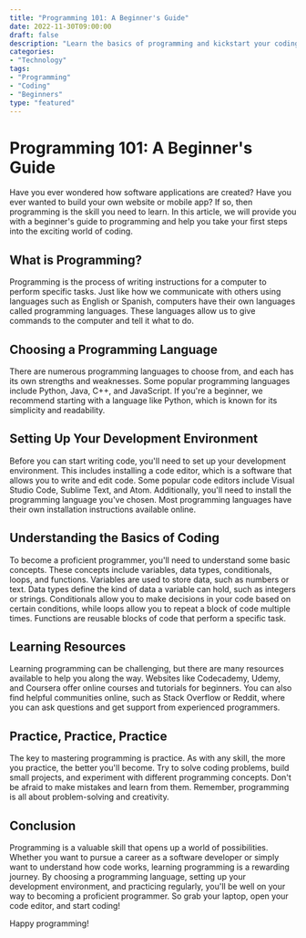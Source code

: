 ```yaml
---
title: "Programming 101: A Beginner's Guide"
date: 2022-11-30T09:00:00
draft: false
description: "Learn the basics of programming and kickstart your coding journey."
categories:
- "Technology"
tags:
- "Programming"
- "Coding"
- "Beginners"
type: "featured"
---
```


# Programming 101: A Beginner's Guide

Have you ever wondered how software applications are created? Have you ever wanted to build your own website or mobile app? If so, then programming is the skill you need to learn. In this article, we will provide you with a beginner's guide to programming and help you take your first steps into the exciting world of coding.

## What is Programming?

Programming is the process of writing instructions for a computer to perform specific tasks. Just like how we communicate with others using languages such as English or Spanish, computers have their own languages called programming languages. These languages allow us to give commands to the computer and tell it what to do.

## Choosing a Programming Language

There are numerous programming languages to choose from, and each has its own strengths and weaknesses. Some popular programming languages include Python, Java, C++, and JavaScript. If you're a beginner, we recommend starting with a language like Python, which is known for its simplicity and readability.

## Setting Up Your Development Environment

Before you can start writing code, you'll need to set up your development environment. This includes installing a code editor, which is a software that allows you to write and edit code. Some popular code editors include Visual Studio Code, Sublime Text, and Atom. Additionally, you'll need to install the programming language you've chosen. Most programming languages have their own installation instructions available online.

## Understanding the Basics of Coding

To become a proficient programmer, you'll need to understand some basic concepts. These concepts include variables, data types, conditionals, loops, and functions. Variables are used to store data, such as numbers or text. Data types define the kind of data a variable can hold, such as integers or strings. Conditionals allow you to make decisions in your code based on certain conditions, while loops allow you to repeat a block of code multiple times. Functions are reusable blocks of code that perform a specific task.

## Learning Resources

Learning programming can be challenging, but there are many resources available to help you along the way. Websites like Codecademy, Udemy, and Coursera offer online courses and tutorials for beginners. You can also find helpful communities online, such as Stack Overflow or Reddit, where you can ask questions and get support from experienced programmers.

## Practice, Practice, Practice

The key to mastering programming is practice. As with any skill, the more you practice, the better you'll become. Try to solve coding problems, build small projects, and experiment with different programming concepts. Don't be afraid to make mistakes and learn from them. Remember, programming is all about problem-solving and creativity.

## Conclusion

Programming is a valuable skill that opens up a world of possibilities. Whether you want to pursue a career as a software developer or simply want to understand how code works, learning programming is a rewarding journey. By choosing a programming language, setting up your development environment, and practicing regularly, you'll be well on your way to becoming a proficient programmer. So grab your laptop, open your code editor, and start coding!

Happy programming!
